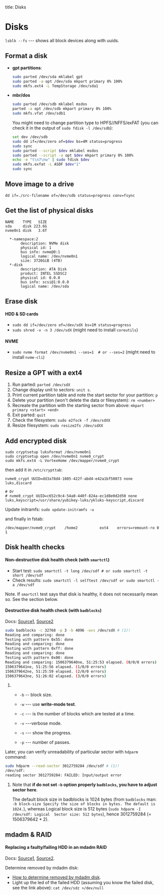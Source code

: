 title: Disks

# **Disks**

`lsblk --fs` --- shows all block devices along with uuids.

## **Format a disk**

* **gpt partitions**:

    ```bash linenums="1"
    sudo parted /dev/sda mklabel gpt
    sudo parted -a opt /dev/sda mkpart primary 0% 100%
    sudo mkfs.ext4 -L TempStorage /dev/sda1
    ```

* **mbr/dos**

    ```bash
    sudo parted /dev/sdb mklabel msdos
    parted -a opt /dev/sdb mkpart primary 0% 100%
    sudo mkfs.vfat /dev/sdb1
    ```

    You might need to change partition type to HPFS//NFFS/exFAT
    (you can check it in the output of `sudo fdisk -l /dev/sdb`):

    ```bash
    set dev /dev/sdb
    sudo dd if=/dev/zero of=$dev bs=4M status=progress
    sudo sync
    sudo parted --script $dev mklabel msdos
    sudo parted --script -a opt $dev mkpart primary 0% 100%
    echo -e "t\n7\nw" | sudo fdisk $dev
    sudo mkfs.exfat -L ASDF $dev"1"
    sudo sync
    ```


## **Move image to a drive**

```
dd if=./src-filename of=/dev/sdb status=progress conv=fsync
```

## **Get the list of physical disks**

```title="lsblk -d -o NAME,TYPE,SIZE -e 7,11"
NAME    TYPE   SIZE
sda     disk 223.6G
nvme0n1 disk   3.6T
```

```title="sudo lshw -class disk"
  *-namespace:2
       description: NVMe disk
       physical id: 1
       bus info: nvme@0:1
       logical name: /dev/nvme0n1
       size: 3726GiB (4TB)
  *-disk
       description: ATA Disk
       product: INTEL SSDSC2
       physical id: 0.0.0
       bus info: scsi@1:0.0.0
       logical name: /dev/sda
```

## **Erase disk**


#### **HDD & SD cards**

* `sudo dd if=/dev/zero of=/dev/sdX bs=1M status=progress`
* `sudo shred -v -n 3 /dev/sdX` (might need to install `coreutils`)


#### **NVME**

* `sudo nvme format /dev/nvme0n1 --ses=1  # or --ses=2` (might need to install `nvme-cli`)



## **Resize a GPT with a ext4**

1. Run parted: `parted /dev/sdX`
2. Change display unit to sectors: `unit s`.
3. Print current partition table and note the start sector for your partition: `p`
4. Delete your partition (won't delete the data or filesystem): `rm <number>`
5. Recreate the partition with the starting sector from above: `mkpart primary <start> <end>`
6. Exit parted: `quit`
7. Check the filesystem: `sudo e2fsck -f /dev/sdXX`
8. Resize filesystem: `sudo resize2fs /dev/sdXX`



## **Add encrypted disk**

```
sudo cryptsetup luksFormat /dev/nvme0n1
sudo cryptsetup open /dev/nvme0n1 nvme0_crypt
sudo mkfs.ext4 -L VortexHome /dev/mapper/nvme0_crypt
```

then add it in `/etc/crypttab`:

```title="sudo nano /etc/crypttab"
nvme0_crypt UUID=dd3a78d4-1085-422f-abd4-e42a1bf50073 none luks,discard

# Or
# nvme0_crypt UUID=c652c9c4-54a0-440f-824a-ec1d8e0d2d50 none luks,keyscript=/usr/share/yubikey-luks/ykluks-keyscript,discard
```

Update initramfs: `sudo update-initramfs -u`

and finally in fstab:

```title="sudo nano /etc/fstab"
/dev/mapper/nvme0_crypt    /home2          ext4    errors=remount-ro 0       1
```


## **Disk health checks**

#### **Non-destructive disk health check (with `smartctl`)**

* Start test: `sudo smartctl -t long /dev/sdf # or sudo smartctl -t short /dev/sdf`
* Check results: `sudo smartctl -l selftest /dev/sdf or sudo smartctl -a /dev/sdf`

Note. If `smartctl` test says that disk is healthy, it does not necessarily mean so. See the section below.

#### **Destructive disk health check (with `badblocks`)**

Docs: [Source1](https://superuser.com/questions/66820/full-physical-hd-check),
[Source2](https://calomel.org/badblocks_wipe.html)

```bash linenums="1"
sudo badblocks -c 32768 -p 3 -b 4096 -wvs /dev/sdX # (1)!
Reading and comparing: done
Testing with pattern 0x55: done
Reading and comparing: done
Testing with pattern 0xff: done
Reading and comparing: done
Testing with pattern 0x00: done
Reading and comparing: 1506379640ne, 51:25:53 elapsed. (0/0/0 errors)
1506379641ne, 51:25:56 elapsed. (1/0/0 errors)
1506379642ne, 51:25:59 elapsed. (2/0/0 errors)
1506379643ne, 51:26:02 elapsed. (3/0/0 errors)
```

1.  * `-b` -- block size.

    * `-w` --- use **write-mode test**.

    * `-c` --- is the number of blocks which are tested at a time.

    * `-v` ---verbose mode.

    * `-s` --- show the progress.

    * `-p` --- number of passes.

Later, you can verify unreadability of particular sector with `hdparm` command:

```bash linenums="1"
sudo hdparm --read-sector 3012759284 /dev/sdf # (1)!
/dev/sdf:
reading sector 3012759284: FAILED: Input/output error
```

1.  Note that **if do not set `-b` option properly `badblocks`, you have to adjust sector here**.

    The default block size in badblocks is 1024 bytes (from `badblocks`
    man: `-b block-size Specify the size of blocks in bytes. The default is 1024.`), whereas Logical
    block size is 512 bytes (`sudo hdparm -I /dev/sdf: Logical  Sector size: 512 bytes`), hence 3012759284 (= 1506379642 * 2).




## **mdadm & RAID**

#### **Replacing a faulty/failing HDD in an mdadm RAID**
Docs: [Source1](https://www.tjansson.dk/2013/12/replacing-a-failed-disk-in-a-mdadm-raid/),
[Source2](https://georgebohnisch.com/replace-failing-drive-raid6-array-mdadm/).

Determine removed by mdadm disk:

* [How to determine removed by mdadm disk](https://serverfault.com/questions/841115/how-do-i-determine-the-failed-removed-hdd-in-mdadm-raid).
* Light up the led of the failed HDD (assuming you know the failed disk, see the link above): `cat /dev/sdz >/dev/null`
